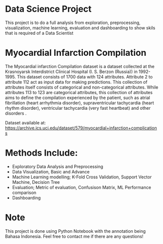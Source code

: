 # Data Science Project
This project is to do a full analysis from exploration, preprocessing, visualization, machine learning, evaluation and dashboarding to show skils that is required of a Data Scientist

# Myocardial Infarction Compilation
The Myocardial infarction Compilation dataset is a dataset collected at the Krasnoyarsk Interdistrict Clinical Hospital (I. S. Berzon (Russia)) in 1992-1995. This dataset consists of 1700 data with 124 attributes. Attribute 2 to attribute 112 act as input data for making predictions. This collection of attributes itself consists of categorical and non-categorical attributes. While attributes 113 to 123 are categorical attributes, this collection of attributes aims to define the compilation experienced by the patient, such as atrial fibrillation (heart arrhythmia disorder), supraventricular tachycardia (heart rhythm disorder), ventricular tachycardia (very fast heartbeat) and other disorders .

Dataset available at: https://archive.ics.uci.edu/dataset/579/myocardial+infarction+complications 

# Methods Include:
- Exploratory Data Analysis and Preprocessing
- Data Visualization, Basic and Advance
- Machine Learning modelling; K-Fold Cross Validation, Support Vector Machine, Decision Tree
- Evaluation; Metric of evaluation, Confusison Matrix, ML Performance comparison
- Dashboarding

# Note
This project is done using Python Notebook with the annotation being Bahasa Indonesia. Feel free to contact me if there are any questions!

